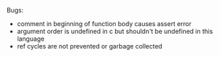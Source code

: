 Bugs:
- comment in beginning of function body causes assert error
- argument order is undefined in c but shouldn't be undefined in this language
- ref cycles are not prevented or garbage collected
